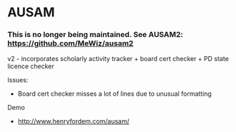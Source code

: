 # AUSAM

### This is no longer being maintained. See AUSAM2: https://github.com/MeWiz/ausam2

v2 - incorporates scholarly activity tracker + board cert checker + PD state licence checker

Issues:
* Board cert checker misses a lot of lines due to unusual formatting

Demo 
* http://www.henryfordem.com/ausam/
